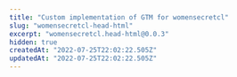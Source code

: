 ```yaml
---
title: "Custom implementation of GTM for womensecretcl"
slug: "womensecretcl-head-html"
excerpt: "womensecretcl.head-html@0.0.3"
hidden: true
createdAt: "2022-07-25T22:02:22.505Z"
updatedAt: "2022-07-25T22:02:22.505Z"
---
```

